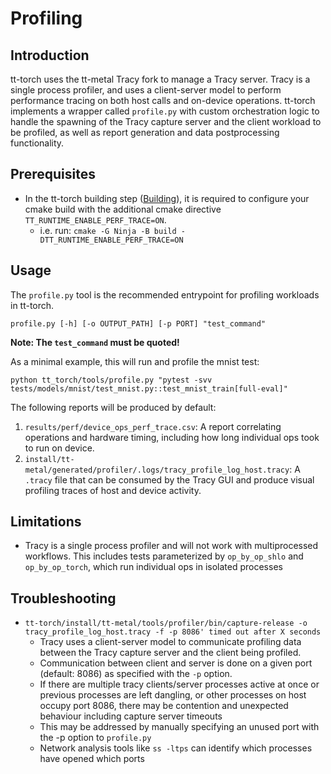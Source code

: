 # Profiling

## Introduction

tt-torch uses the tt-metal Tracy fork to manage a Tracy server. Tracy is a single process profiler, and uses a client-server model to perform performance tracing on both host calls and on-device operations. tt-torch implements a wrapper called `profile.py` with custom orchestration logic to handle the spawning of the Tracy capture server and the client workload to be profiled, as well as report generation and data postprocessing functionality.

## Prerequisites

- In the tt-torch building step ([Building](./build.md)), it is required to configure your cmake build with the additional cmake directive `TT_RUNTIME_ENABLE_PERF_TRACE=ON`.
    - i.e. run: `cmake -G Ninja -B build -DTT_RUNTIME_ENABLE_PERF_TRACE=ON`

## Usage

The `profile.py` tool is the recommended entrypoint for profiling workloads in tt-torch.

```
profile.py [-h] [-o OUTPUT_PATH] [-p PORT] "test_command"
```
**Note: The `test_command` must be quoted!**


As a minimal example, this will run and profile the mnist test:
```
python tt_torch/tools/profile.py "pytest -svv tests/models/mnist/test_mnist.py::test_mnist_train[full-eval]"
```

The following reports will be produced by default:
1. `results/perf/device_ops_perf_trace.csv`: A report correlating operations and hardware timing, including how long individual ops took to run on device.
2. `install/tt-metal/generated/profiler/.logs/tracy_profile_log_host.tracy`: A `.tracy` file that can be consumed by the Tracy GUI and produce visual profiling traces of host and device activity.


## Limitations

- Tracy is a single process profiler and will not work with multiprocessed workflows. This includes tests parameterized by `op_by_op_shlo` and `op_by_op_torch`, which run individual ops in isolated processes

## Troubleshooting

- `tt-torch/install/tt-metal/tools/profiler/bin/capture-release -o tracy_profile_log_host.tracy -f -p 8086' timed out after X seconds`
    - Tracy uses a client-server model to communicate profiling data between the Tracy capture server and the client being profiled.
    - Communication between client and server is done on a given port (default: 8086) as specified with the `-p` option.
    - If there are multiple tracy clients/server processes active at once or previous processes are left dangling, or other processes on host occupy port 8086, there may be contention and unexpected behaviour including capture server timeouts
    - This may be addressed by manually specifying an unused port with the -p option to `profile.py`
    - Network analysis tools like `ss -ltps` can identify which processes have opened which ports
